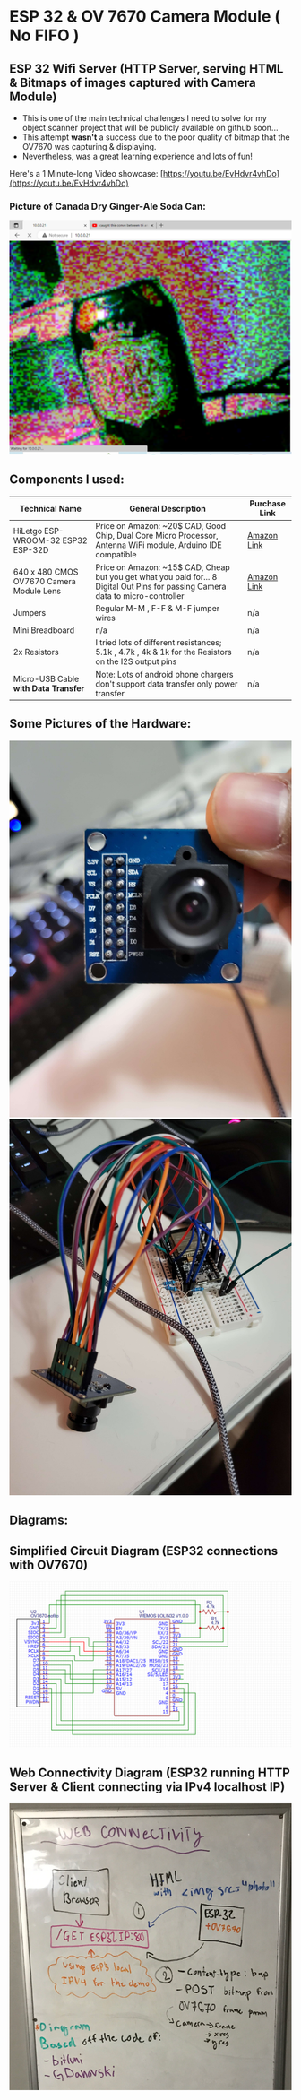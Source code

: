 # ESP 32 & OV 7670 Camera Module ( No FIFO )
## ESP 32 Wifi Server (HTTP Server, serving HTML & Bitmaps of images captured with Camera Module)

- This is one of the main technical challenges I need to solve for my object scanner project that will be publicly available on github soon...
- This attempt **wasn't** a success due to the poor quality of bitmap that the OV7670 was capturing & displaying.
- Nevertheless, was a great learning experience and lots of fun!

Here's a 1 Minute-long Video showcase:
[https://youtu.be/EvHdvr4vhDo](https://youtu.be/EvHdvr4vhDo)

### Picture of Canada Dry Ginger-Ale Soda Can:
![Soda Can](./can_of_soda.png)


## Components I used:
| Technical Name | General Description | Purchase Link |
| ----------- | ----------- |----------- |
| HiLetgo ESP-WROOM-32 ESP32 ESP-32D | Price on Amazon: ~20$ CAD, Good Chip, Dual Core Micro Processor, Antenna WiFi module, Arduino IDE compatible| [Amazon Link](https://www.amazon.ca/gp/product/B0718T232Z/ref=ppx_yo_dt_b_asin_image_o04_s00?ie=UTF8&psc=1)| 
| 640 x 480 CMOS OV7670 Camera Module Lens |Price on Amazon: ~15$ CAD, Cheap but you get what you paid for... 8 Digital Out Pins for passing Camera data to micro-controller| [Amazon Link](https://www.amazon.ca/gp/product/B008D8PMA4/ref=ppx_yo_dt_b_search_asin_image?ie=UTF8&psc=1)|
| Jumpers | Regular M-M , F-F & M-F jumper wires | n/a |
| Mini Breadboard | n/a | n/a |
| 2x Resistors | I tried lots of different resistances; 5.1k , 4.7k , 4k & 1k for the Resistors on the I2S output pins | n/a |
| Micro-USB Cable **with Data Transfer** | Note: Lots of android phone chargers don't support data transfer only power transfer | n/a |

## Some Pictures of the Hardware:
![Camera Close Up](./ov7670_pins_closeup.jpg)
![Hardware general](./hardware_pic.jpg)

## Diagrams:

## Simplified Circuit Diagram (ESP32 connections with OV7670)
![Simplified Circuit Diagram](./Simplified_ESP32_OV_7670_No_Fifo.png)

## Web Connectivity Diagram (ESP32 running HTTP Server & Client connecting via IPv4 localhost IP)
![Web Connectivity](./Web_connectivity_diagram.png)